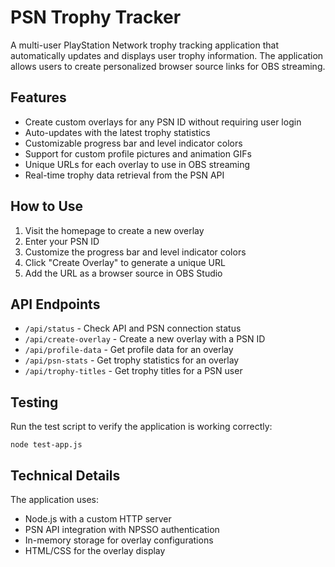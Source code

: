 # PSN Trophy Tracker

A multi-user PlayStation Network trophy tracking application that automatically updates and displays user trophy information. The application allows users to create personalized browser source links for OBS streaming.

## Features

- Create custom overlays for any PSN ID without requiring user login
- Auto-updates with the latest trophy statistics
- Customizable progress bar and level indicator colors
- Support for custom profile pictures and animation GIFs
- Unique URLs for each overlay to use in OBS streaming
- Real-time trophy data retrieval from the PSN API

## How to Use

1. Visit the homepage to create a new overlay
2. Enter your PSN ID
3. Customize the progress bar and level indicator colors
4. Click "Create Overlay" to generate a unique URL
5. Add the URL as a browser source in OBS Studio

## API Endpoints

- `/api/status` - Check API and PSN connection status
- `/api/create-overlay` - Create a new overlay with a PSN ID
- `/api/profile-data` - Get profile data for an overlay
- `/api/psn-stats` - Get trophy statistics for an overlay
- `/api/trophy-titles` - Get trophy titles for a PSN user

## Testing

Run the test script to verify the application is working correctly:

```
node test-app.js
```

## Technical Details

The application uses:
- Node.js with a custom HTTP server
- PSN API integration with NPSSO authentication
- In-memory storage for overlay configurations
- HTML/CSS for the overlay display
